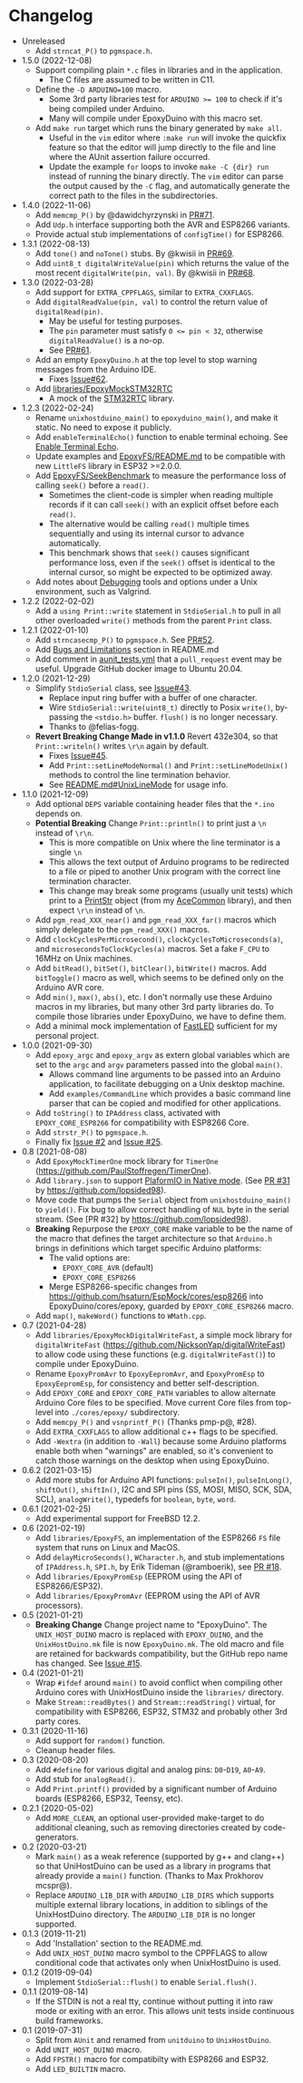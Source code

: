 # Changelog

* Unreleased
    * Add `strncat_P()` to `pgmspace.h`.
* 1.5.0 (2022-12-08)
    * Support compiling plain `*.c` files in libraries and in the application.
        * The C files are assumed to be written in C11.
    * Define the `-D ARDUINO=100` macro.
        * Some 3rd party libraries test for `ARDUINO >= 100` to check if it's
          being compiled under Arduino.
        * Many will compile under EpoxyDuino with this macro set.
    * Add `make run` target which runs the binary generated by `make all`.
        * Useful in the `vim` editor where `:make run` will invoke the quickfix
          feature so that the editor will jump directly to the file and line
          where the AUnit assertion failure occurred.
        * Update the example `for` loops to invoke `make -C {dir} run` instead
          of running the binary directly. The `vim` editor can parse the output
          caused by the `-C` flag, and automatically generate the correct path
          to the files in the subdirectories.
* 1.4.0 (2022-11-06)
    * Add `memcmp_P()` by @dawidchyrzynski in
      [PR#71](https://github.com/bxparks/EpoxyDuino/pull/71).
    * Add `Udp.h` interface supporting both the AVR and ESP8266 variants.
    * Provide actual stub implementations of `configTime()` for ESP8266.
* 1.3.1 (2022-08-13)
    * Add `tone()` and `noTone()` stubs. By @kwisii in
      [PR#69](https://github.com/bxparks/EpoxyDuino/pull/69).
    * Add `uint8_t digitalWriteValue(pin)` which returns the value of the
      most recent `digitalWrite(pin, val)`. By @kwisii in
      [PR#68](https://github.com/bxparks/EpoxyDuino/pull/68).
* 1.3.0 (2022-03-28)
    * Add support for `EXTRA_CPPFLAGS`, similar to `EXTRA_CXXFLAGS`.
    * Add `digitalReadValue(pin, val)` to control the return value of
      `digitalRead(pin)`.
        * May be useful for testing purposes.
        * The `pin` parameter must satisfy `0 <= pin < 32`, otherwise
          `digitalReadValue()` is a no-op.
        * See [PR#61](https://github.com/bxparks/EpoxyDuino/pull/61).
    * Add an empty `EpoxyDuino.h` at the top level to stop warning messages from
      the Arduino IDE.
        * Fixes [Issue#62](https://github.com/bxparks/EpoxyDuino/issues/62).
    * Add [libraries/EpoxyMockSTM32RTC](libraries/EpoxyMockSTM32RTC)
        * A mock of the [STM32RTC](https://github.com/stm32duino/STM32RTC)
          library.
* 1.2.3 (2022-02-24)
    * Rename `unixhostduino_main()` to `epoxyduino_main()`, and make it
      static. No need to expose it publicly.
    * Add `enableTerminalEcho()` function to enable terminal echoing.
      See [Enable Terminal Echo](README.md#EnableTerminalEcho).
    * Update examples and [EpoxyFS/README.md](libraries/EpoxyFS) to be
      compatible with new `LittleFS` library in ESP32 >=2.0.0.
    * Add [EpoxyFS/SeekBenchmark](libraries/EpoxyFSexamples/SeekBenchmark) to
      measure the performance loss of calling `seek()` before a `read()`.
        * Sometimes the client-code is simpler when reading multiple records
          if it can call `seek()` with an explicit offset before each `read()`.
        * The alternative would be calling `read()` multiple times sequentially
          and using its internal cursor to advance automatically.
        * This benchmark shows that `seek()` causes significant performance
          loss, even if the `seek()` offset is identical to the internal cursor,
          so might be expected to be optimized away.
    * Add notes about [Debugging](README.md#Debugging) tools and options
      under a Unix environment, such as Valgrind.
* 1.2.2 (2022-02-02)
    * Add a `using Print::write` statement in `StdioSerial.h` to
      pull in all other overloaded `write()` methods from the parent `Print`
      class.
* 1.2.1 (2022-01-10)
    * Add `strncasecmp_P()` to `pgmspace.h`. See
      [PR#52](https://github.com/bxparks/EpoxyDuino/pull/52).
    * Add [Bugs and Limitations](README.md#BugsAndLimitations) section in
      README.md
    * Add comment in [aunit_tests.yml](.github/workflows/aunit_tests.yml)
      that a `pull_request` event may be useful. Upgrade GitHub docker image to
      Ubuntu 20.04.
* 1.2.0 (2021-12-29)
    * Simplify `StdioSerial`  class, see
      [Issue#43](https://github.com/bxparks/EpoxyDuino/issues/43).
        * Replace input ring buffer with a buffer of one character.
        * Wire `StdioSerial::write(uint8_t)` directly to Posix `write()`,
          by-passing the `<stdio.h>` buffer. `flush()` is no longer necessary.
        * Thanks to @felias-fogg.
    * **Revert Breaking Change Made in v1.1.0** Revert 432e304, so that
      `Print::writeln()` writes `\r\n` again by default.
        * Fixes [Issue#45](https://github.com/bxparks/EpoxyDuino/issues/45).
        * Add `Print::setLineModeNormal()` and `Print::setLineModeUnix()`
          methods to control the line termination behavior.
        * See [README.md#UnixLineMode](README.md#UnixLineMode) for usage info.
* 1.1.0 (2021-12-09)
    * Add optional `DEPS` variable containing header files that the `*.ino`
      depends on.
    * **Potential Breaking** Change `Print::println()` to print just a `\n`
      instead of `\r\n`.
        * This is more compatible on Unix where the line terminator is a single
          `\n`
        * This allows the text output of Arduino programs to be redirected to
          a file or piped to another Unix program with the correct line
          termination character.
        * This change may break some programs (usually unit tests) which print
          to a
          [PrintStr](https://github.com/bxparks/AceCommon/tree/develop/src/print_str)
          object (from my [AceCommon](https://github.com/bxparks/AceCommon)
          library), and then expect `\r\n` instead of `\n`.
    * Add `pgm_read_XXX_near()` and `pgm_read_XXX_far()` macros which
      simply delegate to the `pgm_read_XXX()` macros.
    * Add `clockCyclesPerMicrosecond()`, `clockCyclesToMicroseconds(a)`,
      and `microsecondsToClockCycles(a)` macros. Set a fake `F_CPU` to 16MHz
      on Unix machines.
    * Add `bitRead()`, `bitSet()`, `bitClear()`, `bitWrite()` macros. Add
      `bitToggle()` macro as well, which seems to be defined only on the
      Arduino AVR core.
    * Add `min()`, `max()`, `abs()`, etc. I don't normally use these Arduino
      macros in my libraries, but many other 3rd party libraries do. To compile
      those libraries under EpoxyDuino, we have to define them.
    * Add a minimal mock implementation of
      [FastLED](https://github.com/FastLED/FastLED) sufficient for my personal
      project.
* 1.0.0 (2021-09-30)
    * Add `epoxy_argc` and `epoxy_argv` as extern global variables which
      are set to the `argc` and `argv` parameters passed into the global
      `main()`.
        * Allows command line arguments to be passed into an Arduino
          application, to facilitate debugging on a Unix desktop machine.
        * Add `examples/CommandLine` which provides a basic command line parser
          that can be copied and modified for other applications.
    * Add `toString()` to `IPAddress` class, activated with `EPOXY_CORE_ESP8266`
      for compatibility with ESP8266 Core.
    * Add `strstr_P()` to `pgmspace.h`.
    * Finally fix [Issue #2](https://github.com/bxparks/EpoxyDuino/issues/2) and
      [Issue #25](https://github.com/bxparks/EpoxyDuino/issues/25).
* 0.8 (2021-08-08)
    * Add `EpoxyMockTimerOne` mock library for `TimerOne`
      (https://github.com/PaulStoffregen/TimerOne).
    * Add `library.json` to support
      [PlaformIO in Native
      mode](https://docs.platformio.org/en/latest/platforms/native.html). (See
      [PR #31](https://github.com/bxparks/EpoxyDuino/pull/31) by
      https://github.com/lopsided98).
    * Move code that pumps the `Serial` object from `unixhostduino_main()`
      to `yield()`. Fix bug to allow correct handling of `NUL` byte in the
      serial stream. (See [PR #32] by https://github.com/lopsided98).
    * **Breaking** Repurpose the `EPOXY_CORE` make variable to be the name of
      the macro that defines the target architecture so that `Arduino.h` brings
      in definitions which target specific Arduino platforms:
        * The valid options are:
            * `EPOXY_CORE_AVR` (default)
            * `EPOXY_CORE_ESP8266`
        * Merge ESP8266-specific changes from
          https://github.com/hsaturn/EspMock/cores/esp8266 into
          EpoxyDuino/cores/epoxy, guarded by `EPOXY_CORE_ESP8266` macro.
    * Add `map()`, `makeWord()` functions to `WMath.cpp`.
* 0.7 (2021-04-28)
    * Add `libraries/EpoxyMockDigitalWriteFast`, a simple mock library for
      `digitalWriteFast` (https://github.com/NicksonYap/digitalWriteFast) to
      allow code using these functions (e.g. `digitalWriteFast()`) to compile
      under EpoxyDuino.
    * Rename `EpoxyPromAvr` to `EpoxyEepromAvr`, and `EpoxyPromEsp` to
      `EpoxyEepromEsp`, for consistency and better self-description.
    * Add `EPOXY_CORE` and `EPOXY_CORE_PATH` variables to allow alternate
      Arduino Core files to be specified. Move current Core files from top-level
      into `./cores/epoxy/` subdirectory.
    * Add `memcpy_P()` and `vsnprintf_P()` (Thanks pmp-p@, #28).
    * Add `EXTRA_CXXFLAGS` to allow additional c++ flags to be specified.
    * Add `-Wextra` (in addition to `-Wall`) because some Arduino platforms
      enable both when "warnings" are enabled, so it's convenient to catch those
      warnings on the desktop when using EpoxyDuino.
* 0.6.2 (2021-03-15)
    * Add more stubs for Arduino API functions: `pulseIn()`, `pulseInLong()`,
      `shiftOut()`, `shiftIn()`, I2C and SPI pins (SS, MOSI, MISO, SCK, SDA,
      SCL), `analogWrite()`, typedefs for `boolean`, `byte`, `word`.
* 0.6.1 (2021-02-25)
    * Add experimental support for FreeBSD 12.2.
* 0.6 (2021-02-19)
    * Add `libraries/EpoxyFS`, an implementation of the ESP8266 `FS` file system
      that runs on Linux and MacOS.
    * Add `delayMicroSeconds()`, `WCharacter.h`, and stub implementations of
      `IPAddress.h`, `SPI.h`, by Erik Tideman (@ramboerik), see
      [PR #18](https://github.com/bxparks/EpoxyDuino/pull/18).
    * Add `libraries/EpoxyPromEsp` (EEPROM using the API of ESP8266/ESP32).
    * Add `libraries/EpoxyPromAvr` (EEPROM using the API of AVR processors).
* 0.5 (2021-01-21)
    * **Breaking Change** Change project name to "EpoxyDuino". The
      `UNIX_HOST_DUINO` macro is replaced with `EPOXY_DUINO`, and the
      `UnixHostDuino.mk` file is now `EpoxyDuino.mk`. The old macro and file are
      retained for backwards compatibility, but the GitHub repo name has
      changed. See
      [Issue #15](https://github.com/bxparks/UnixHostDuino/issues/15).
* 0.4 (2021-01-21)
    * Wrap `#ifdef` around `main()` to avoid conflict when compiling other
      Arduino cores with UnixHostDuino inside the `libraries/` directory.
    * Make `Stream::readBytes()` and `Stream::readString()` virtual, for
      compatibility with ESP8266, ESP32, STM32 and probably other 3rd party
      cores.
* 0.3.1 (2020-11-16)
    * Add support for `random()` function.
    * Cleanup header files.
* 0.3 (2020-08-20)
    * Add `#define` for various digital and analog pins: `D0`-`D19`, `A0`-`A9`.
    * Add stub for `analogRead()`.
    * Add `Print.printf()` provided by a significant number of Arduino boards
      (ESP8266, ESP32, Teensy, etc).
* 0.2.1 (2020-05-02)
    * Add `MORE_CLEAN`, an optional user-provided make-target to do additional
      cleaning, such as removing directories created by code-generators.
* 0.2 (2020-03-21)
    * Mark `main()` as a weak reference (supported by g++ and clang++) so that
      UniHostDuino can be used as a library in programs that already provide a
      `main()` function. (Thanks to Max Prokhorov mcspr@).
    * Replace `ARDUINO_LIB_DIR` with `ARDUINO_LIB_DIRS` which supports
      multiple external library locations, in addition to siblings of the
      UnixHostDuino directory. The `ARDUINO_LIB_DIR` is no longer supported.
* 0.1.3 (2019-11-21)
    * Add 'Installation' section to the README.md.
    * Add `UNIX_HOST_DUINO` macro symbol  to the CPPFLAGS to allow conditional
      code that activates only when UnixHostDuino is used.
* 0.1.2 (2019-09-04)
    * Implement `StdioSerial::flush()` to enable `Serial.flush()`.
* 0.1.1 (2019-08-14)
    * If the STDIN is not a real tty, continue without putting it into raw mode
      or exiting with an error. This allows unit tests inside continuous build
      frameworks.
* 0.1 (2019-07-31)
    * Split from `AUnit` and renamed from `unitduino` to `UnixHostDuino`.
    * Add `UNIT_HOST_DUINO` macro.
    * Add `FPSTR()` macro for compatibilty with ESP8266 and ESP32.
    * Add `LED_BUILTIN` macro.
